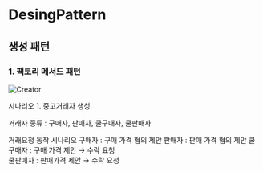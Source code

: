 # DesingPattern

## 생성 패턴
### 1. 팩토리 메서드 패턴

![Creator](https://user-images.githubusercontent.com/35210426/190898532-e08a949b-b1b4-44c0-87fa-8d2fef636fda.png)

시나리오 1. 중고거래자 생성

거래자 종류 :  구매자, 판매자, 쿨구매자, 쿨판매자

거래요청 동작 시나리오
구매자 : 구매 가격 협의 제안 
판매자 :  판매 가격 협의 제안
쿨구매자 : 구매 가격 제안  → 수락 요청  
쿨판매자 : 판매가격 제안 → 수락 요청
